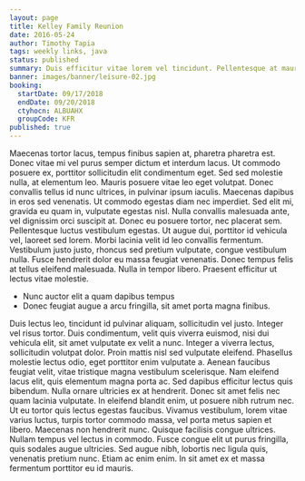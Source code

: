 ```yaml
---
layout: page
title: Kelley Family Reunion
date: 2016-05-24
author: Timothy Tapia
tags: weekly links, java
status: published
summary: Duis efficitur vitae lorem vel tincidunt. Pellentesque at mauris.
banner: images/banner/leisure-02.jpg
booking:
  startDate: 09/17/2018
  endDate: 09/20/2018
  ctyhocn: ALBUAHX
  groupCode: KFR
published: true
---
```

Maecenas tortor lacus, tempus finibus sapien at, pharetra pharetra est. Donec vitae mi vel purus semper dictum et interdum lacus. Ut commodo posuere ex, porttitor sollicitudin elit condimentum eget. Sed sed molestie nulla, at elementum leo. Mauris posuere vitae leo eget volutpat. Donec convallis tellus id nunc ultrices, in pulvinar ipsum iaculis. Maecenas dapibus in eros sed venenatis. Ut commodo egestas diam nec imperdiet.
Sed elit mi, gravida eu quam in, vulputate egestas nisl. Nulla convallis malesuada ante, vel dignissim orci suscipit at. Donec eu posuere tortor, nec placerat sem. Pellentesque luctus vestibulum egestas. Ut augue dui, porttitor id vehicula vel, laoreet sed lorem. Morbi lacinia velit id leo convallis fermentum. Vestibulum justo justo, rhoncus sed pretium vulputate, congue vestibulum nulla. Fusce hendrerit dolor eu massa feugiat venenatis. Donec tempus felis at tellus eleifend malesuada. Nulla in tempor libero. Praesent efficitur ut lectus vitae molestie.

* Nunc auctor elit a quam dapibus tempus
* Donec feugiat augue a arcu fringilla, sit amet porta magna finibus.

Duis lectus leo, tincidunt id pulvinar aliquam, sollicitudin vel justo. Integer vel risus tortor. Duis condimentum, velit quis viverra euismod, nisi dui vehicula elit, sit amet vulputate ex velit a nunc. Integer a viverra lectus, sollicitudin volutpat dolor. Proin mattis nisl sed vulputate eleifend. Phasellus molestie lectus odio, eget porttitor enim vulputate a. Aenean faucibus feugiat velit, vitae tristique magna vestibulum scelerisque. Nam eleifend lacus elit, quis elementum magna porta ac. Sed dapibus efficitur lectus quis bibendum.
Nulla ornare ultricies ex at hendrerit. Donec sit amet felis nec quam lacinia vulputate. In eleifend blandit enim, ut posuere nibh rutrum nec. Ut eu tortor quis lectus egestas faucibus. Vivamus vestibulum, lorem vitae varius luctus, turpis tortor commodo massa, vel porta metus sapien et libero. Maecenas non hendrerit nunc. Quisque facilisis congue ultrices. Nullam tempus vel lectus in commodo. Fusce congue elit ut purus fringilla, quis sodales augue ultricies. Sed augue nibh, lobortis nec ligula quis, venenatis pretium nunc. Etiam ac enim enim. In sit amet ex et massa fermentum porttitor eu id mauris.
